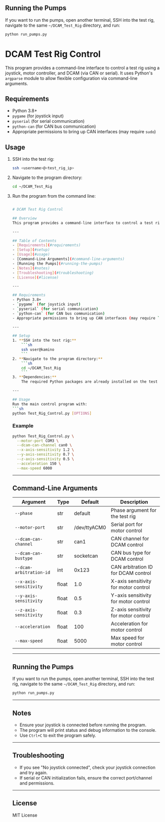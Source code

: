 ## Running the Pumps

If you want to run the pumps, open another terminal, SSH into the test rig, navigate to the same `~/DCAM_Test_Rig` directory, and run:

```sh
python run_pumps.py
```

# DCAM Test Rig Control

This program provides a command-line interface to control a test rig using a joystick, motor controller, and DCAM (via CAN or serial). It uses Python's `argparse` module to allow flexible configuration via command-line arguments.

## Requirements
- Python 3.8+
- `pygame` (for joystick input)
- `pyserial` (for serial communication)
- `python-can` (for CAN bus communication)
- Appropriate permissions to bring up CAN interfaces (may require `sudo`)


## Usage

1. SSH into the test rig:

	```sh
	ssh <username>@<test_rig_ip>
	```

2. Navigate to the program directory:

	```sh
	cd ~/DCAM_Test_Rig
	```

3. Run the program from the command line:

	```sh

	# DCAM Test Rig Control

	## Overview
	This program provides a command-line interface to control a test rig using a joystick, motor controller, and DCAM (via CAN or serial). It is designed for flexible configuration and operation via command-line arguments.

	---

	## Table of Contents
	- [Requirements](#requirements)
	- [Setup](#setup)
	- [Usage](#usage)
	- [Command-Line Arguments](#command-line-arguments)
	- [Running the Pumps](#running-the-pumps)
	- [Notes](#notes)
	- [Troubleshooting](#troubleshooting)
	- [License](#license)

	---

	## Requirements
	- Python 3.8+
	- `pygame` (for joystick input)
	- `pyserial` (for serial communication)
	- `python-can` (for CAN bus communication)
	- Appropriate permissions to bring up CAN interfaces (may require `sudo`)

	---

	## Setup
	1. **SSH into the test rig:**
		```sh
		ssh user@kamino
		```
	2. **Navigate to the program directory:**
		```sh
		cd ~/DCAM_Test_Rig
		```
	3. **Dependencies:**
		The required Python packages are already installed on the test rig. You do not need to install them again.

	---

	## Usage
	Run the main control program with:
	```sh
	python Test_Rig_Control.py [OPTIONS]
	```

	### Example
	```sh
	python Test_Rig_Control.py \
	  --motor-port COM3 \
	  --dcam-can-channel can0 \
	  --x-axis-sensitivity 1.2 \
	  --y-axis-sensitivity 0.7 \
	  --z-axis-sensitivity 0.5 \
	  --acceleration 150 \
	  --max-speed 6000
	```

	---

	## Command-Line Arguments

	| Argument                  | Type    | Default      | Description                                      |
	|--------------------------|---------|--------------|--------------------------------------------------|
	| `--phase`                | str     | default      | Phase argument for the test rig                  |
	| `--motor-port`           | str     | /dev/ttyACM0 | Serial port for motor control                    |
	| `--dcam-can-channel`     | str     | can1         | CAN channel for DCAM control                     |
	| `--dcam-can-bustype`     | str     | socketcan    | CAN bus type for DCAM control                    |
	| `--dcam-arbitration-id`  | int     | 0x123        | CAN arbitration ID for DCAM control              |
	| `--x-axis-sensitivity`   | float   | 1.0          | X-axis sensitivity for motor control             |
	| `--y-axis-sensitivity`   | float   | 0.5          | Y-axis sensitivity for motor control             |
	| `--z-axis-sensitivity`   | float   | 0.3          | Z-axis sensitivity for motor control             |
	| `--acceleration`         | float   | 100          | Acceleration for motor control                   |
	| `--max-speed`            | float   | 5000         | Max speed for motor control                      |

	---

	## Running the Pumps

	If you want to run the pumps, open another terminal, SSH into the test rig, navigate to the same `~/DCAM_Test_Rig` directory, and run:

	```sh
	python run_pumps.py
	```

	---

	## Notes
	- Ensure your joystick is connected before running the program.
	- The program will print status and debug information to the console.
	- Use `Ctrl+C` to exit the program safely.

	---

	## Troubleshooting
	- If you see "No joystick connected", check your joystick connection and try again.
	- If serial or CAN initialization fails, ensure the correct port/channel and permissions.

	---

	## License
	MIT License